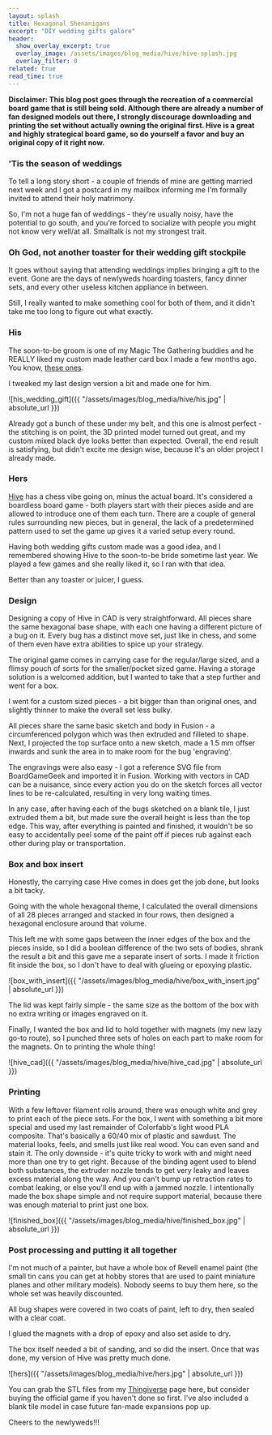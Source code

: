 ```yaml
---
layout: splash
title: Hexagonal Shenanigans
excerpt: "DIY wedding gifts galore"
header:
  show_overlay_excerpt: true
  overlay_image: /assets/images/blog_media/hive/hive-splash.jpg
  overlay_filter: 0
related: true
read_time: true
---
```


**Disclaimer: This blog post goes through the recreation of a commercial board game that is still being sold. Although there are already a number of fan designed models out there, I strongly discourage downloading and printing the set without actually owning the original first. Hive is a great and highly strategical board game, so do yourself a favor and buy an original copy of it right now.**


### 'Tis the season of weddings

To tell a long story short - a couple of friends of mine are getting married next week and I got a postcard in my mailbox informing me I'm formally invited to attend their holy matrimony.

So, I'm not a huge fan of weddings - they're usually noisy, have the potential to go south, and you're forced to socialize with people you might not know very well/at all. Smalltalk is not my strongest trait.

### Oh God, not another toaster for their wedding gift stockpile

It goes without saying that attending weddings implies bringing a gift to the event. Gone are the days of newlyweds hoarding toasters, fancy dinner sets, and every other useless kitchen appliance in between.

Still, I really wanted to make something cool for both of them, and it didn't take me too long to figure out what exactly.

### His

The soon-to-be groom is one of my Magic The Gathering buddies and he REALLY liked my custom made leather card box I made a few months ago. You know, [these ones](http://mavrodinov.me/leatherworking-acrobatics/).

I tweaked my last design version a bit and made one for him.

![his_wedding_gift]({{ "/assets/images/blog_media/hive/his.jpg" | absolute_url }})

Already got a bunch of these under my belt, and this one is almost perfect - the stitching is on point, the 3D printed model turned out great, and my custom mixed black dye looks better than expected. Overall, the end result is satisfying, but didn't excite me design wise, because it's an older project I already made.

### Hers

[Hive](https://gen42.com/games/hive) has a chess vibe going on, minus the actual board. It's considered a boardless board game - both players start with their pieces aside and are allowed to introduce one of them each turn. There are a couple of general rules surrounding new pieces, but in general, the lack of a predetermined pattern used to set the game up gives it a varied setup every round.

Having both wedding gifts custom made was a good idea, and I remembered showing Hive to the soon-to-be bride sometime last year. We played a few games and she really liked it, so I ran with that idea.

Better than any toaster or juicer, I guess.

### Design

Designing a copy of Hive in CAD is very straightforward. All pieces share the same hexagonal base shape, with each one having a different picture of a bug on it. Every bug has a distinct move set, just like in chess, and some of them even have extra abilities to spice up your strategy.

The original game comes in carrying case for the regular/large sized, and a flimsy pouch of sorts for the smaller/pocket sized game. Having a storage solution is a welcomed addition, but I wanted to take that a step further and went for a box.


I went for a custom sized pieces - a bit bigger than than original ones, and slightly thinner to make the overall set less bulky.

All pieces share the same basic sketch and body in Fusion - a circumferenced polygon which was then extruded and filleted to shape. Next, I projected the top surface onto a new sketch, made a 1.5 mm offser inwards and sunk the area in to make room for the bug 'engraving'.

The engravings were also easy - I got a reference SVG file from BoardGameGeek and imported it in Fusion. Working with vectors in CAD can be a nuisance, since every action you do on the sketch forces all vector lines to be re-calculated, resulting in very long waiting times.

In any case, after having each of the bugs sketched on a blank tile, I just extruded them a bit, but made sure the overall height is less than the top edge. This way, after everything is painted and finished, it wouldn't be so easy to accidentally peel some of the paint off if pieces rub against each other during play or transportation.

### Box and box insert

Honestly, the carrying case Hive comes in does get the job done, but looks a  bit tacky.

Going with the whole hexagonal theme, I calculated the overall dimensions of all 28 pieces arranged and stacked in four rows, then designed a hexagonal enclosure around that volume.

This left me with some gaps between the inner edges of the box and the pieces inside, so I did a boolean difference of the two sets of bodies, shrank the result a bit and this gave me a separate insert of sorts. I made it friction fit inside the box, so I don't have to deal with glueing or epoxying plastic.

![box_with_insert]({{ "/assets/images/blog_media/hive/box_with_insert.jpg" | absolute_url }})

The lid was kept fairly simple - the same size as the bottom of the box with no extra writing or images engraved on it.

Finally, I wanted the box and lid to hold together with magnets (my new lazy go-to route), so I punched three sets of holes on each part to make room for the magnets. On to printing the whole thing!

![hive_cad]({{ "/assets/images/blog_media/hive/hive_cad.jpg" | absolute_url }})

### Printing

With a few leftover filament rolls around, there was enough white and grey to print each of the piece sets. For the box, I went with something a bit more special and used my last remainder of Colorfabb's light wood PLA composite. That's basically a 60/40 mix of plastic and sawdust. The material looks, feels, and smells just like real wood. You can even sand and stain it. The only downside - it's quite tricky to work with and might need more than one try to get right. Because of the binding agent used to blend both substances, the extruder nozzle tends to get very leaky and leaves excess material along the way. And you can't bump up retraction rates to combat leaking, or else you'll end up with a jammed nozzle. I intentionally made the box shape simple and not require support material, because there was enough material to print just one box.

![finished_box]({{ "/assets/images/blog_media/hive/finished_box.jpg" | absolute_url }})

### Post processing and putting it all together

I'm not much of a painter, but have a whole box of Revell enamel paint (the small tin cans you can get at hobby stores that are used to paint miniature planes and other military models). Nobody seems to buy them here, so the whole set was heavily discounted.

All bug shapes were covered in two coats of paint, left to dry, then sealed with a clear coat.

I glued the magnets with a drop of epoxy and also set aside to dry.

The box itself needed a bit of sanding, and so did the insert. Once that was done, my version of Hive was pretty much done.

![hers]({{ "/assets/images/blog_media/hive/hers.jpg" | absolute_url }})

You can grab the STL files from my [Thingiverse](https://www.thingiverse.com/thing:3591971) page here, but consider buying the official game if you haven't done so first. I've also included a blank tile model in case future fan-made expansions pop up.

Cheers to the newlyweds!!!
